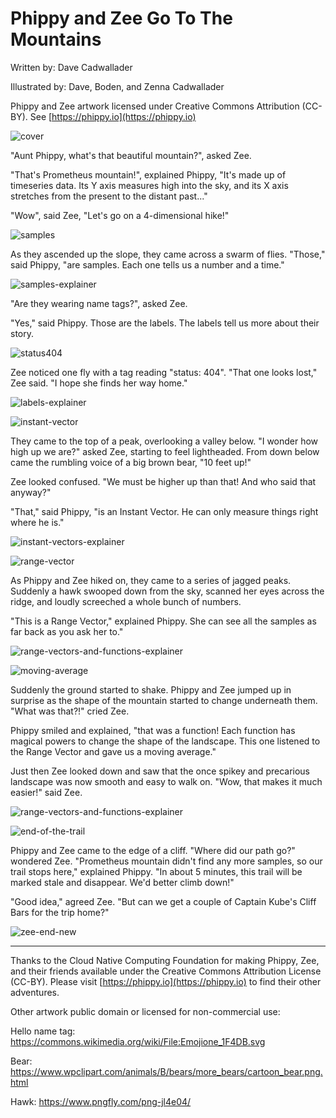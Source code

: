 # Phippy and Zee Go To The Mountains

Written by: Dave Cadwallader

Illustrated by: Dave, Boden, and Zenna Cadwallader

Phippy and Zee artwork licensed under Creative Commons Attribution (CC-BY). See [https://phippy.io](https://phippy.io)

![cover](https://user-images.githubusercontent.com/1438478/58668004-dd6c3c80-82f4-11e9-90e3-00b6580c27e8.jpg)

"Aunt Phippy, what's that beautiful mountain?", asked Zee.

"That's Prometheus mountain!", explained Phippy, "It's made up of timeseries data. Its Y axis measures high into the sky, and its X axis stretches from the present to the distant past..."

"Wow", said Zee, "Let's go on a 4-dimensional hike!"

![samples](https://user-images.githubusercontent.com/1438478/58668010-e0672d00-82f4-11e9-8468-72f69e7ab489.jpg)

As they ascended up the slope, they came across a swarm of flies. "Those," said Phippy, "are samples. Each one tells us a number and a time."

![samples-explainer](https://user-images.githubusercontent.com/1438478/58757536-99c72d80-84c2-11e9-9c08-0dda20b55646.jpg)

"Are they wearing name tags?", asked Zee.

"Yes," said Phippy. Those are the labels. The labels tell us more about their story.

![status404](https://user-images.githubusercontent.com/1438478/58723197-b6fedd80-8396-11e9-85a3-2594ab010a67.jpg)

Zee noticed one fly with a tag reading "status: 404". "That one looks lost," Zee said. "I hope she finds her way home."

![labels-explainer](https://user-images.githubusercontent.com/1438478/58757533-992e9700-84c2-11e9-94f2-110d4ab0d2a5.jpg)

![instant-vector](https://user-images.githubusercontent.com/1438478/58668362-df82cb00-82f5-11e9-9e9c-06ff9a775db7.jpg)

They came to the top of a peak, overlooking a valley below. "I wonder how high up we are?" asked Zee, starting to feel lightheaded. From down below came the rumbling voice of a big brown bear, "10 feet up!"

Zee looked confused. "We must be higher up than that! And who said that anyway?"

"That," said Phippy, "is an Instant Vector. He can only measure things right where he is."

![instant-vectors-explainer](https://user-images.githubusercontent.com/1438478/58757537-99c72d80-84c2-11e9-8314-896bb04c2de6.jpg)

![range-vector](https://user-images.githubusercontent.com/1438478/58668498-58822280-82f6-11e9-95a3-b4e63d333159.jpg)

As Phippy and Zee hiked on, they came to a series of jagged peaks. Suddenly a hawk swooped down from the sky, scanned her eyes across the ridge, and loudly screeched a whole bunch of numbers.

"This is a Range Vector," explained Phippy. She can see all the samples as far back as you ask her to."

![range-vectors-and-functions-explainer](https://user-images.githubusercontent.com/1438478/58757535-992e9700-84c2-11e9-9d5e-589c153c156a.jpg)

![moving-average](https://user-images.githubusercontent.com/1438478/58668497-58822280-82f6-11e9-9a53-02fdb0394aa7.jpg)

Suddenly the ground started to shake. Phippy and Zee jumped up in surprise as the shape of the mountain started to change underneath them. "What was that?!" cried Zee.

Phippy smiled and explained, "that was a function! Each function has magical powers to change the shape of the landscape. This one listened to the Range Vector and gave us a moving average."

Just then Zee looked down and saw that the once spikey and precarious landscape was now smooth and easy to walk on. "Wow, that makes it much easier!" said Zee.

![range-vectors-and-functions-explainer](https://user-images.githubusercontent.com/1438478/58757535-992e9700-84c2-11e9-9d5e-589c153c156a.jpg)

![end-of-the-trail](https://user-images.githubusercontent.com/1438478/58723199-b7977400-8396-11e9-80bc-d42202278115.jpg)

Phippy and Zee came to the edge of a cliff. "Where did our path go?" wondered Zee. "Prometheus mountain didn't find any more samples, so our trail stops here," explained Phippy. "In about 5 minutes, this trail will be marked stale and disappear. We'd better climb down!"

"Good idea," agreed Zee. "But can we get a couple of Captain Kube's Cliff Bars for the trip home?"

![zee-end-new](https://user-images.githubusercontent.com/1438478/58723204-b8c8a100-8396-11e9-88a3-cc0dcc6fa49f.jpg)

---

Thanks to the Cloud Native Computing Foundation for making Phippy, Zee, and their friends available under the Creative Commons Attribution License (CC-BY). Please visit [https://phippy.io](https://phippy.io) to find their other adventures.

Other artwork public domain or licensed for non-commercial use:

Hello name tag: https://commons.wikimedia.org/wiki/File:Emojione_1F4DB.svg

Bear: https://www.wpclipart.com/animals/B/bears/more_bears/cartoon_bear.png.html

Hawk: https://www.pngfly.com/png-jl4e04/
